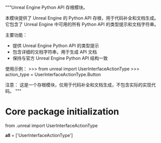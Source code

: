 """Unreal Engine Python API 存根模块。

本模块提供了 Unreal Engine 的 Python API 存根，用于代码补全和文档生成。
它包含了 Unreal Engine 中可用的所有 Python API 的类型提示和文档字符串。

主要功能：
- 提供 Unreal Engine Python API 的类型提示
- 包含详细的文档字符串，用于生成 API 文档
- 保持与官方 Unreal Engine Python API 结构一致

使用示例：
    >>> from unreal import UserInterfaceActionType
    >>> action_type = UserInterfaceActionType.Button

注意：
    这是一个存根模块，仅用于代码补全和文档生成，不包含实际的实现代码。
"""

# Core package initialization
from .unreal import UserInterfaceActionType

__all__ = ['UserInterfaceActionType']